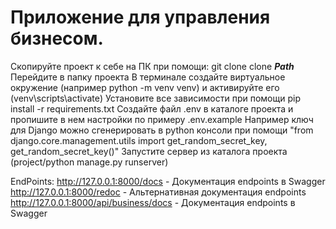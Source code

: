 # Приложение для управления бизнесом.

Скопируйте проект к себе на ПК при помощи: git clone clone **_Path_**
Перейдите в папку проекта
В терминале создайте виртуальное окружение (например python -m venv venv) и
активируйте его (venv\scripts\activate)
Установите все зависимости при помощи pip install -r requirements.txt
Создайте файл .env в каталоге проекта и пропишите в нем настройки по примеру .env.example
Например ключ для Django можно сгенерировать в python консоли при помощи
"from django.core.management.utils import get_random_secret_key, get_random_secret_key()"
Запустите сервер из каталога проекта (project/python manage.py runserver)

EndPoints:
http://127.0.0.1:8000/docs - Документация endpoints в Swagger
http://127.0.0.1:8000/redoc - Альтернативная документация endpoints 
http://127.0.0.1:8000/api/business/docs - Документация endpoints в Swagger



